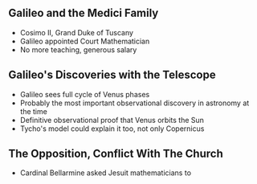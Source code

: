 ## Galileo and the Medici Family
- Cosimo II, Grand Duke of Tuscany
- Galileo appointed Court Mathematician
- No more teaching, generous salary

## Galileo's Discoveries with the Telescope
- Galileo sees full cycle of Venus phases
- Probably the most important observational discovery in astronomy at the time
- Definitive observational proof that Venus orbits the Sun
- Tycho's model could explain it too, not only Copernicus

## The Opposition, Conflict With The Church
- Cardinal Bellarmine asked Jesuit mathematicians to 

